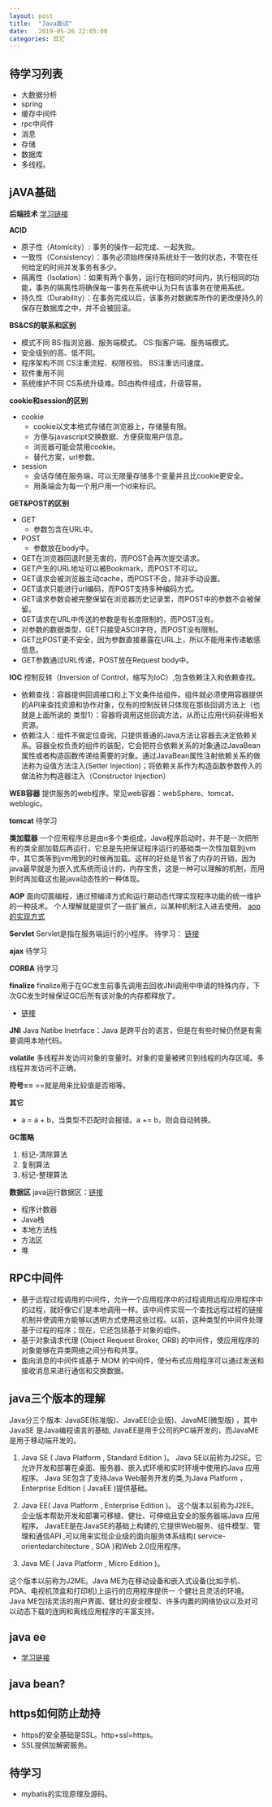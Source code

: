 ```yaml
---
layout: post
title:  "Java面试"
date:   2019-05-26 22:05:00
categories: 其它
---
```


## 待学习列表
* 大数据分析
* spring
* 缓存中间件
* rpc中间件
* 消息
* 存储
* 数据库
* 多线程。

## jAVA基础

**后端技术**
[学习链接](https://github.com/xingshaocheng/architect-awesome)

**ACID**

* 原子性（Atomicity）: 事务的操作一起完成、一起失败。
* 一致性（Consistency）：事务必须始终保持系统处于一致的状态，不管在任何给定的时间并发事务有多少。
* 隔离性（Isolation）：如果有两个事务，运行在相同的时间内，执行相同的功能，事务的隔离性将确保每一事务在系统中认为只有该事务在使用系统。
* 持久性（Durability）：在事务完成以后，该事务对数据库所作的更改便持久的保存在数据库之中，并不会被回滚。

**BS&CS的联系和区别**
* 模式不同
BS:指浏览器、服务端模式。
CS:指客户端、服务端模式。
* 安全级别的高、低不同。
* 程序架构不同
CS注重流程、权限校验。
BS注重访问速度。
* 软件重用不同
* 系统维护不同
CS系统升级难。BS由构件组成，升级容易。

**cookie和session的区别**
* cookie
    * cookie以文本格式存储在浏览器上，存储量有限。
    * 方便与javascript交换数据、方便获取用户信息。
    * 浏览器可能会禁用cookie。
    * 替代方案，url参数。
* session
    * 会话存储在服务端，可以无限量存储多个变量并且比cookie更安全。
    * 用条端会为每一个用户用一个id来标识。
 
**GET&POST的区别**
* GET
    * 参数包含在URL中。
* POST
    * 参数放在body中。
* GET在浏览器回退时是无害的，而POST会再次提交请求。
* GET产生的URL地址可以被Bookmark，而POST不可以。
* GET请求会被浏览器主动cache，而POST不会，除非手动设置。
* GET请求只能进行url编码，而POST支持多种编码方式。
* GET请求参数会被完整保留在浏览器历史记录里，而POST中的参数不会被保留。
* GET请求在URL中传送的参数是有长度限制的，而POST没有。
* 对参数的数据类型，GET只接受ASCII字符，而POST没有限制。
* GET比POST更不安全，因为参数直接暴露在URL上，所以不能用来传递敏感信息。
* GET参数通过URL传递，POST放在Request body中。

**IOC**
控制反转（Inversion of Control，缩写为IoC）,包含依赖注入和依赖查找。
* 依赖查找：容器提供回调接口和上下文条件给组件。组件就必须使用容器提供的API来查找资源和协作对象，仅有的控制反转只体现在那些回调方法上（也就是上面所说的 类型1）：容器将调用这些回调方法，从而让应用代码获得相关资源。
* 依赖注入：组件不做定位查询，只提供普通的Java方法让容器去决定依赖关系。容器全权负责的组件的装配，它会把符合依赖关系的对象通过JavaBean属性或者构造函数传递给需要的对象。通过JavaBean属性注射依赖关系的做法称为设值方法注入(Setter Injection)；将依赖关系作为构造函数参数传入的做法称为构造器注入（Constructor Injection）

**WEB容器**
提供服务的web程序。常见web容器：webSphere、tomcat、weblogic。

**tomcat**
待学习

**类加载器**
一个应用程序总是由n多个类组成，Java程序启动时，并不是一次把所有的类全部加载后再运行，它总是先把保证程序运行的基础类一次性加载到jvm中，其它类等到jvm用到的时候再加载。这样的好处是节省了内存的开销，因为java最早就是为嵌入式系统而设计的，内存宝贵，这是一种可以理解的机制，而用到时再加载这也是java动态性的一种体现。

**AOP**
面向切面编程，通过预编译方式和运行期动态代理实现程序功能的统一维护的一种技术。
个人理解就是提供了一些扩展点，以某种机制注入进去使用。
[aop的实现方式](https://www.cnblogs.com/xiaoxi/p/5981514.html)

**Servlet**
Servlet是指在服务端运行的小程序。
待学习：
[链接](https://www.runoob.com/servlet/servlet-tutorial.html)

**ajax**
待学习

**CORBA**
待学习

**finalize**
finalize用于在GC发生前事先调用去回收JNI调用中申请的特殊内存，下次GC发生时候保证GC后所有该对象的内存都释放了。

* [链接](https://blog.csdn.net/Justin_zhao/article/details/74358828)

**JNI**
Java Natibe Inetrface：Java 是跨平台的语言，但是在有些时候仍然是有需要调用本地代码。

**volatile**
多线程并发访问对象的变量时。对象的变量被拷贝到线程的内存区域。多线程并发访问不正确。

**符号==**
==就是用来比较值是否相等。

**其它**
* a = a + b，当类型不匹配时会报错。a += b，则会自动转换。


**GC策略**
1. 标记-清除算法
2. 复制算法
3. 标记-整理算法

**数据区**
java运行数据区：[链接](https://www.cnblogs.com/dolphin0520/p/3613043.html)
* 程序计数器
* Java栈
* 本地方法栈
* 方法区
* 堆

## RPC中间件

* 基于远程过程调用的中间件，允许一个应用程序中的过程调用远程应用程序中的过程，就好像它们是本地调用一样。该中间件实现一个查找远程过程的链接机制并使调用方能够以透明方式使用这些过程。以前，这种类型的中间件处理基于过程的程序；现在，它还包括基于对象的组件。
* 基于对象请求代理 (Object Request Broker, ORB) 的中间件，使应用程序的对象能够在异类网络之间分布和共享。
* 面向消息的中间件或基于 MOM 的中间件，使分布式应用程序可以通过发送和接收消息来进行通信和交换数据。

## java三个版本的理解
Java分三个版本: JavaSE(标准版)、JavaEE(企业版)、JavaME(微型版) ，其中JavaSE 是Java编程语言的基础, JavaEE是用于公司的PC端开发的，而JavaME是用于移动端开发的。

1. Java SE ( Java Platform , Standard Edition )。
Java SE以前称为J2SE。它允许开发和部署在桌面、服务器、嵌入式环境和实时环境中使用的Java 应用程序。
Java SE包含了支持Java Web服务开发的类,为Java Platform ，Enterprise Edition ( JavaEE )提供基础。

2. Java EE( Java Platform , Enterprise Edition )。 
这个版本以前称为J2EE。企业版本帮助开发和部署可移植、健壮、可伸缩且安全的服务器端Java 应用程序。
JavaEE是在JavaSE的基础上构建的,它提供Web服务、组件模型、管理和通信API ,可以用来实现企业级的面向服务体系结构( service-orientedarchitecture , SOA )和Web 2.0应用程序。

3. Java ME ( Java Platform , Micro Edition )。

这个版本以前称为J2ME。Java ME为在移动设备和嵌入式设备(比如手机、PDA、电视机顶盒和打印机)上运行的应用程序提供一 个健壮且灵活的环境。
Java ME包括灵活的用户界面、健壮的安全模型、许多内置的网络协议以及对可以动态下载的连网和离线应用程序的丰富支持。

## java ee
* [学习链接](https://blog.csdn.net/master_yao/article/details/61672910)

## java bean?

## https如何防止劫持
* https的安全基础是SSL。http+ssl=https。
* SSL提供加解密服务。


## 待学习
* mybatis的实现原理及源码。